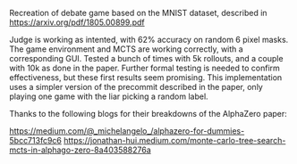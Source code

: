

Recreation of debate game based on the MNIST dataset, described in https://arxiv.org/pdf/1805.00899.pdf

Judge is working as intented, with 62% accuracy on random 6 pixel masks.
The game environment and MCTS are working correctly, with a corresponding GUI. Tested a bunch of times with 5k rollouts, and a couple with 10k as done in the paper. Further formal testing is needed to confirm effectiveness, but these first results seem promising. This implementation uses a simpler version of the precommit described in the paper, only playing one game with the liar picking a random label.

Thanks to the following blogs for their breakdowns of the AlphaZero paper:

https://medium.com/@_michelangelo_/alphazero-for-dummies-5bcc713fc9c6
https://jonathan-hui.medium.com/monte-carlo-tree-search-mcts-in-alphago-zero-8a403588276a
